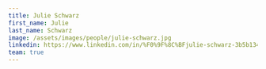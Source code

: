 ```yaml
---
title: Julie Schwarz
first_name: Julie
last_name: Schwarz
image: /assets/images/people/julie-schwarz.jpg
linkedin: https://www.linkedin.com/in/%F0%9F%8C%BFjulie-schwarz-3b5b1344/
team: true
---
```

